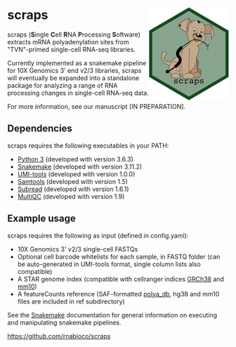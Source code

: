 # scraps <img src="man/figures/logo.png" align="right">

scraps (**S**ingle **C**ell **R**NA **P**rocessing **S**oftware) extracts
mRNA polyadenylation sites from "TVN"-primed single-cell RNA-seq
libraries.

Currently implemented as a snakemake pipeline for 10X Genomics
3' end v2/3 libraries, scraps will eventually be expanded into 
a standalone package for analyzing a range of RNA processing
changes in single-cell RNA-seq data.

For more information, see our manuscript [IN PREPARATION].

## Dependencies

scraps requires the following executables in your PATH:

  - <a href="https://www.python.org/">Python 3</a> (developed with version 3.6.3)
  - <a href="https://bitbucket.org/snakemake/snakemake/src/master/">Snakemake</a> (developed with version 3.11.2)
  - <a href="https://github.com/CGATOxford/UMI-tools">UMI-tools</a> (developed with version 1.0.0)
  - <a href="http://samtools.sourceforge.net/">Samtools</a> (developed with version 1.5)
  - <a href="http://subread.sourceforge.net/">Subread</a> (developed with version 1.6.1)
  - <a href="https://multiqc.info/">MultiQC</a> (developed with version 1.9)

## Example usage

scraps requires the following as input (defined in config.yaml):

  - 10X Genomics 3' v2/3 single-cell FASTQs 
  - Optional cell barcode whitelists for each sample, in FASTQ folder  (can be auto-generated in UMI-tools format, single column lists also compatible)
  - A STAR genome index (compatible with cellranger indices <a href="https://cf.10xgenomics.com/supp/cell-exp/refdata-gex-GRCh38-2020-A.tar.gz">GRCh38</a> and <a href="https://cf.10xgenomics.com/supp/cell-exp/refdata-gex-mm10-2020-A.tar.gz">mm10</a>)
  - A featureCounts reference (SAF-formatted <a href="http://exon.umdnj.edu/polya_db/">polya_db</a>, hg38 and mm10 files are included in ref subdirectory)

See the <a href="https://snakemake.readthedocs.io/en/stable/">Snakemake</a> documentation
for general information on executing and manipulating snakemake pipelines.

<https://github.com/rnabioco/scraps>

